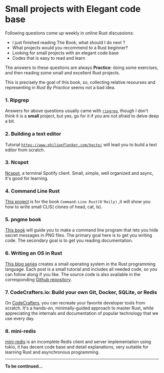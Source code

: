 # Small projects with Elegant code base

Following questions come up weekly in online Rust discussions:

- I just finished reading The Book, what should I do next ?
- What projects would you recommend to a Rust beginner?
- Looking for small projects with an elegant code base
- Codes that is easy to read and learn

The answers to these questions are always **Practice**: doing some exercises, and then reading some small and excellent Rust projects.

This is precisely the goal of this book, so, collecting relative resourses and representing in _Rust By Practice_ seems not a bad idea.

### 1. Ripgrep

Answers for above questions usually came with [`ripgrep`](https://github.com/BurntSushi/ripgrep), though I don't think it is a **small** project, but yes, go for it if you are not afraid to delve deep a bit.

### 2. Building a text editor

Tutorial [`https://www.philippflenker.com/hecto/`](https://www.philippflenker.com/hecto/) will lead you to build a text editor from scratch.

### 3. Ncspot

[Ncspot](https://github.com/hrkfdn/ncspot), a terminal Spotify client. Small, simple, well organized and async, it's good for learning.

### 4. Command Line Rust

[This project](https://github.com/kyclark/command-line-rust) is for the book `Command-Line Rust(O'Reily)` ,it will show you how to write small CLIS( clones of head, cat, ls).

### 5. pngme book

[This book](https://picklenerd.github.io/pngme_book/) will guide you to make a command line program that lets you hide secret messages in PNG files. The primary goal here is to get you writing code. The secondary goal is to get you reading documentation.

### 6. Writing an OS in Rust

[This blog series](https://os.phil-opp.com) creates a small operating system in the Rust programming language. Each post is a small tutorial and includes all needed code, so you can follow along if you like. The source code is also available in the corresponding [Github repository](https://github.com/phil-opp/blog_os).

### 7. CodeCrafters.io: Build your own Git, Docker, SQLite, or Redis

On [CodeCrafters](https://codecrafters.io/for/rust), you can recreate your favorite developer tools from scratch. It's a hands-on, minimally-guided approach to master Rust, while appreciating the internals and documentation of popular technology that we use every day.

### 8. mini-redis

[mini-redis](https://github.com/tokio-rs/mini-redis) is an incomplete Redis client and server implementation using tokio, it has decent code base and detail explanations, very suitable for learning Rust and asynchronous programming.

---

**To be continued...**

